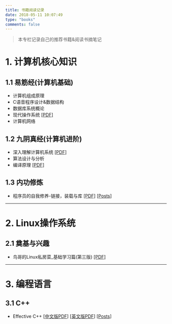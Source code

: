 ```yaml
---
title: 书籍阅读记录
date: 2018-05-11 10:07:49
type: "books"
comments: false
---
```

> 本专栏记录自己的推荐书籍&阅读书摘笔记

# 1. 计算机核心知识

## 1.1 易筋经(计算机基础)

- 计算机组成原理
- C语音程序设计&数据结构
- 数据库系统概论
- 现代操作系统 [[PDF]](https://drive.google.com/open?id=1Qc3wPK8CYkOOClEX6vnAVOEFZpWgdto9)
- 计算机网络

## 1.2 九阴真经(计算机进阶)

- 深入理解计算机系统 [[PDF]](https://drive.google.com/open?id=10iB3dEa432q4hqB_wvrPjQN0hhR-1X17)
- 算法设计与分析
- 编译原理 [[PDF]](https://drive.google.com/open?id=1R8tzEdDlqdwCEQj1Wm-HZasDzUM7sxWR)  

## 1.3 内功修炼

- 程序员的自我修养-链接，装载与库 [[PDF]](https://drive.google.com/open?id=1JoMAObN235dCqZ2msm_SDBpumJFyH5Wx)  [[Posts](https://guozet.me/)] 

*****

# 2. Linux操作系统

## 2.1 奠基与兴趣

- 鸟哥的Linux私房菜_基础学习篇(第三版)   [[PDF]](https://drive.google.com/open?id=10CicR_jrFe2_dv4CvC63y8fiIpP3XE_U)

*****

# 3. 编程语言

## 3.1 C++
- Effective C++ [[中文版PDF](https://drive.google.com/file/d/1fjLTF1kxxgR1HBLApj8fLdu1Yu3ZZECA/view?usp=sharing)]  [[英文版PDF](https://drive.google.com/file/d/1keiNn8D16ve3dIoDLCbC6DmtgUMLMi4i/view?usp=sharing)] [[Posts](http://guozet.me/tags/EffectiveC++/)]
